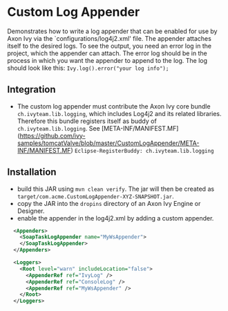 # Custom Log Appender
Demonstrates how to write a log appender that can be enabled for use by Axon Ivy via the `configurations/log4j2.xml' file. 
The appender attaches itself to the desired logs. 
To see the output, you need an error log in the project, which the appender can attach. The error log should be in the process in which you want the appender to append to the log. The log should look like this: ```Ivy.log().error("your log info"); ``` 

## Integration
- The custom log appender must contribute the Axon Ivy core bundle `ch.ivyteam.lib.logging`, 
  which includes Log4j2 and its related libraries. Therefore this bundle 
  registers itself as buddy of `ch.ivyteam.lib.logging`. See [META-INF/MANIFEST.MF]
  (https://github.com/ivy-samples/tomcatValve/blob/master/CustomLogAppender/META-INF/MANIFEST.MF) 
  `Eclipse-RegisterBuddy: ch.ivyteam.lib.logging`

## Installation
- build this JAR using `mvn clean verify`. The jar will then be created as `target/com.acme.CustomLogAppender-XYZ-SNAPSHOT.jar`.
- copy the JAR into the `dropins` directory of an Axon Ivy Engine or Designer.
- enable the appender in the log4j2.xml by adding a custom appender.
```xml
  <Appenders>
    <SoapTaskLogAppender name="MyWsAppender">
    </SoapTaskLogAppender>
  </Appenders>

  <Loggers>
    <Root level="warn" includeLocation="false">
      <AppenderRef ref="IvyLog" />
      <AppenderRef ref="ConsoleLog" />
      <AppenderRef ref="MyWsAppender" />
    </Root>
  </Loggers>
```
